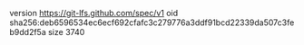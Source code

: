 version https://git-lfs.github.com/spec/v1
oid sha256:deb6596534ec6ecf692cfafc3c279776a3ddf91bcd22339da507c3feb9dd2f5a
size 3740
